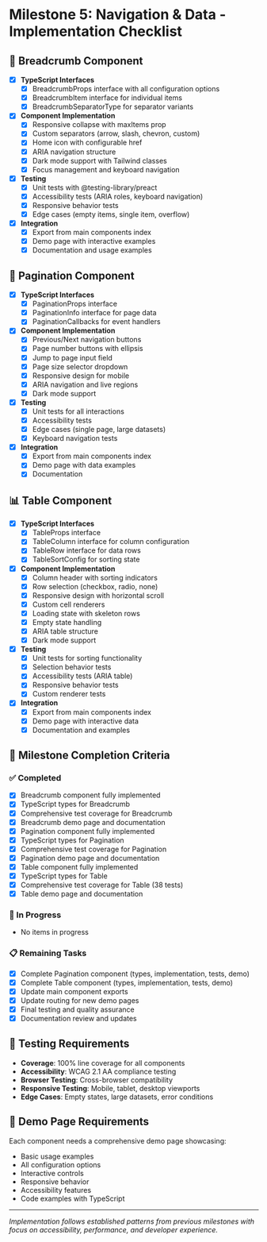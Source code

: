 # Milestone 5: Navigation & Data - Implementation Checklist

## 🧭 Breadcrumb Component
- [x] **TypeScript Interfaces**
  - [x] BreadcrumbProps interface with all configuration options
  - [x] BreadcrumbItem interface for individual items
  - [x] BreadcrumbSeparatorType for separator variants
- [x] **Component Implementation**
  - [x] Responsive collapse with maxItems prop
  - [x] Custom separators (arrow, slash, chevron, custom)
  - [x] Home icon with configurable href
  - [x] ARIA navigation structure
  - [x] Dark mode support with Tailwind classes
  - [x] Focus management and keyboard navigation
- [x] **Testing**
  - [x] Unit tests with @testing-library/preact
  - [x] Accessibility tests (ARIA roles, keyboard navigation)
  - [x] Responsive behavior tests
  - [x] Edge cases (empty items, single item, overflow)
- [x] **Integration**
  - [x] Export from main components index
  - [x] Demo page with interactive examples
  - [x] Documentation and usage examples

## 📄 Pagination Component
- [x] **TypeScript Interfaces**
  - [x] PaginationProps interface
  - [x] PaginationInfo interface for page data
  - [x] PaginationCallbacks for event handlers
- [x] **Component Implementation**
  - [x] Previous/Next navigation buttons
  - [x] Page number buttons with ellipsis
  - [x] Jump to page input field
  - [x] Page size selector dropdown
  - [x] Responsive design for mobile
  - [x] ARIA navigation and live regions
  - [x] Dark mode support
- [x] **Testing**
  - [x] Unit tests for all interactions
  - [x] Accessibility tests
  - [x] Edge cases (single page, large datasets)
  - [x] Keyboard navigation tests
- [x] **Integration**
  - [x] Export from main components index
  - [x] Demo page with data examples
  - [x] Documentation

## 📊 Table Component
- [x] **TypeScript Interfaces**
  - [x] TableProps interface
  - [x] TableColumn interface for column configuration
  - [x] TableRow interface for data rows
  - [x] TableSortConfig for sorting state
- [x] **Component Implementation**
  - [x] Column header with sorting indicators
  - [x] Row selection (checkbox, radio, none)
  - [x] Responsive design with horizontal scroll
  - [x] Custom cell renderers
  - [x] Loading state with skeleton rows
  - [x] Empty state handling
  - [x] ARIA table structure
  - [x] Dark mode support
- [x] **Testing**
  - [x] Unit tests for sorting functionality
  - [x] Selection behavior tests
  - [x] Accessibility tests (ARIA table)
  - [x] Responsive behavior tests
  - [x] Custom renderer tests
- [x] **Integration**
  - [x] Export from main components index
  - [x] Demo page with interactive data
  - [x] Documentation and examples

## 🎯 Milestone Completion Criteria

### ✅ Completed
- [x] Breadcrumb component fully implemented
- [x] TypeScript types for Breadcrumb
- [x] Comprehensive test coverage for Breadcrumb
- [x] Breadcrumb demo page and documentation
- [x] Pagination component fully implemented
- [x] TypeScript types for Pagination
- [x] Comprehensive test coverage for Pagination
- [x] Pagination demo page and documentation
- [x] Table component fully implemented
- [x] TypeScript types for Table
- [x] Comprehensive test coverage for Table (38 tests)
- [x] Table demo page and documentation

### 🔄 In Progress
- No items in progress

### 📋 Remaining Tasks
- [x] Complete Pagination component (types, implementation, tests, demo)
- [x] Complete Table component (types, implementation, tests, demo)
- [x] Update main component exports
- [x] Update routing for new demo pages
- [x] Final testing and quality assurance
- [x] Documentation review and updates

## 🧪 Testing Requirements

- **Coverage**: 100% line coverage for all components
- **Accessibility**: WCAG 2.1 AA compliance testing
- **Browser Testing**: Cross-browser compatibility
- **Responsive Testing**: Mobile, tablet, desktop viewports
- **Edge Cases**: Empty states, large datasets, error conditions

## 📱 Demo Page Requirements

Each component needs a comprehensive demo page showcasing:
- Basic usage examples
- All configuration options
- Interactive controls
- Responsive behavior
- Accessibility features
- Code examples with TypeScript

---

*Implementation follows established patterns from previous milestones with focus on accessibility, performance, and developer experience.*
